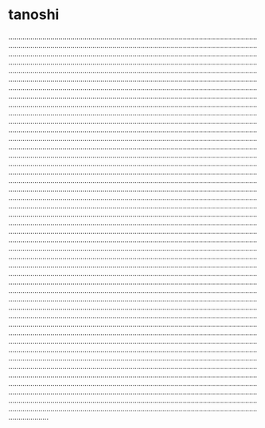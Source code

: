 # tanoshi
................................................................................................................................................................................................................................................................................................................................................................................................................................................................................................................................................................................................................................................................................................................................................................................................................................................................................................................................................................................................................................................................................................................................................................................................................................................................................................................................................................................................................................................................................................................................................................................................................................................................................................................................................................................................................................................................................................................................................................................................................................................................................................................................................................................................................................................................................................................................................................................................................................................................................................................................................................................................................................................................................................................................................................................................................................................................................................................................................................................................................................................................................................................................................................................................................................................................................................................................................................................................................................................................................................................................................................................................................................................................................................................................................................................................................................................................................................................................................................................................................................................................................................................................................................................................................................................................................................................................................................................................................................................................................................................................................................................................................................................................................................................................................................................................................................................................................................................................................................................................................................................................................................................................................................................................................................................................................................................................................................................................................................................................................................................................................................................................................................................................................................................................................................................................................................